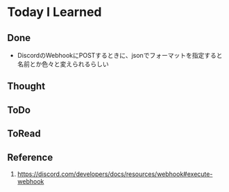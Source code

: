 # Today I Learned

## Done
- DiscordのWebhookにPOSTするときに、jsonでフォーマットを指定すると名前とか色々と変えられるらしい

## Thought

## ToDo

## ToRead

## Reference
1. https://discord.com/developers/docs/resources/webhook#execute-webhook